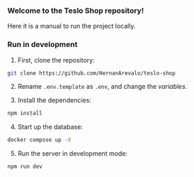 ### Welcome to the Teslo Shop repository!
Here it is a manual to run the project locally.

### Run in development 

1. First, clone the repository:
```bash
git clone https://github.com/HernanArevalo/teslo-shop
```
2. Rename `.env.template` as `.env`, and change the *variables*.


3. Install the dependencies:
```bash
npm install
```
4. Start up the database:
```bash
docker compose up -d
```
 5. Run the server in development mode:
```bash
npm run dev
```

